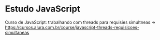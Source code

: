 # Estudo JavaScript

Curso de JavaScript: trabalhando com threads para requisies simultneas => https://cursos.alura.com.br/course/javascript-threads-requisicoes-simultaneas
